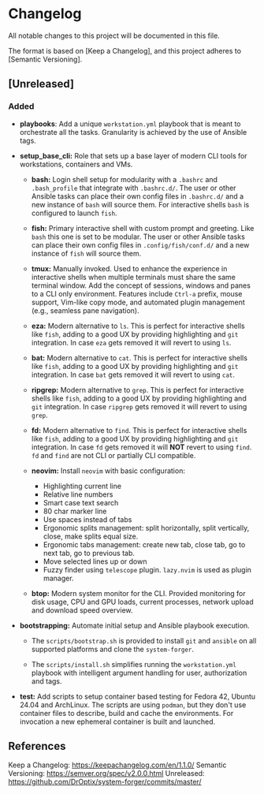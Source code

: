 # Changelog

All notable changes to this project will be documented in this file.

The format is based on [Keep a Changelog],
and this project adheres to [Semantic Versioning].

## [Unreleased]

### Added

- **playbooks**: Add a unique `workstation.yml` playbook that is meant to
  orchestrate all the tasks. Granularity is achieved by the use of Ansible tags.

- **setup_base_cli:** Role that sets up a base layer of modern CLI tools for
  workstations, containers and VMs.

  - **bash:** Login shell setup for modularity with a `.bashrc` and
    `.bash_profile` that integrate with `.bashrc.d/`. The user or other Ansible
    tasks can place their own config files in `.bashrc.d/` and a new instance
    of `bash` will source them. For interactive shells `bash` is configured to
    launch `fish`.

  - **fish:** Primary interactive shell with custom prompt and greeting. Like
    `bash` this one is set to be modular. The user or other Ansible tasks can
    place their own config files in `.config/fish/conf.d/` and a new instance
    of `fish` will source them.

  - **tmux:** Manually invoked. Used to enhance the experience in interactive
    shells when multiple terminals must share the same terminal window. Add the
    concept of sessions, windows and panes to a CLI only environment. Features
    include `Ctrl-a` prefix, mouse support, Vim-like copy mode, and automated
    plugin management (e.g., seamless pane navigation).

  - **eza:** Modern alternative to `ls`. This is perfect for interactive shells
    like `fish`, adding to a good UX by providing highlighting and `git`
    integration. In case `eza` gets removed it will revert to using `ls`.

  - **bat:** Modern alternative to `cat`. This is perfect for interactive shells
    like `fish`, adding to a good UX by providing highlighting and `git`
    integration. In case `bat` gets removed it will revert to using `cat`.

  - **ripgrep:** Modern alternative to `grep`. This is perfect for interactive
    shells like `fish`, adding to a good UX by providing highlighting and `git`
    integration. In case `ripgrep` gets removed it will revert to using `grep`.

  - **fd:** Modern alternative to `find`. This is perfect for interactive shells
    like `fish`, adding to a good UX by providing highlighting and `git`
    integration. In case `fd` gets removed it will **NOT** revert to using
    `find`. `fd` and `find` are not CLI or partially CLI compatible.

  - **neovim:** Install `neovim` with basic configuration:
    - Highlighting current line
    - Relative line numbers
    - Smart case text search
    - 80 char marker line
    - Use spaces instead of tabs
    - Ergonomic splits management: split horizontally, split vertically, close,
      make splits equal size.
    - Ergonomic tabs management: create new tab, close tab, go to next tab, go
      to previous tab.
    - Move selected lines up or down
    - Fuzzy finder using `telescope` plugin. `lazy.nvim` is used as plugin
      manager.

  - **btop:** Modern system monitor for the CLI. Provided monitoring for disk
    usage, CPU and GPU loads, current processes, network upload and download
    speed overview.

- **bootstrapping:** Automate initial setup and Ansible playbook execution.

  - The `scripts/bootstrap.sh` is provided to install `git` and `ansible` on all
    supported platforms and clone the `system-forger`.

  - The `scripts/install.sh` simplifies running the `workstation.yml` playbook
    with intelligent argument handling for user, authorization and tags.

- **test:** Add scripts to setup container based testing for Fedora 42, Ubuntu
  24.04 and ArchLinux. The scripts are using `podman`, but they don't use
  container files to describe, build and cache the environments. For invocation
  a new ephemeral container is built and launched.

## References

Keep a Changelog: https://keepachangelog.com/en/1.1.0/
Semantic Versioning: https://semver.org/spec/v2.0.0.html
Unreleased: https://github.com/DrOptix/system-forger/commits/master/
